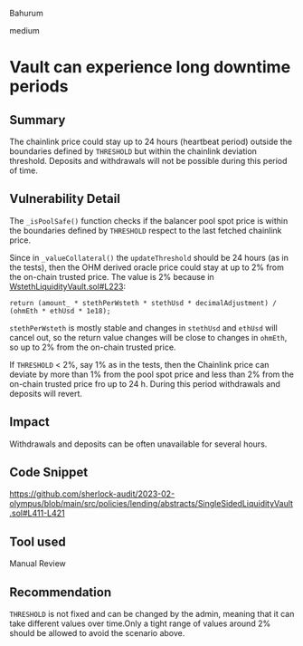 Bahurum

medium

# Vault can experience long downtime periods

## Summary
The chainlink price could stay up to 24 hours (heartbeat period) outside the boundaries defined by `THRESHOLD` but within the chainlink deviation threshold. Deposits and withdrawals will not be possible during this period of time.

## Vulnerability Detail
The `_isPoolSafe()` function checks if the balancer pool spot price is within the boundaries defined by `THRESHOLD` respect to the last fetched chainlink price. 

Since in `_valueCollateral()` the `updateThreshold` should be 24 hours (as in the tests), then the OHM derived oracle price could stay at up to 2% from the on-chain trusted price. The value is 2% because in [WstethLiquidityVault.sol#L223](https://github.com/sherlock-audit/2023-02-olympus/blob/main/src/policies/lending/WstethLiquidityVault.sol#L223):
```solidity
return (amount_ * stethPerWsteth * stethUsd * decimalAdjustment) / (ohmEth * ethUsd * 1e18);
```
`stethPerWsteth` is mostly stable and changes in `stethUsd` and `ethUsd` will cancel out, so the return value changes will be close to changes in `ohmEth`, so up to 2% from the on-chain trusted price.

If `THRESHOLD` < 2%, say 1% as in the tests, then the Chainlink price can deviate by more than 1% from the pool spot price and less than 2% from the on-chain trusted price fro up to 24 h. During this period withdrawals and deposits will revert.

## Impact
Withdrawals and deposits can be often unavailable for several hours.
## Code Snippet
https://github.com/sherlock-audit/2023-02-olympus/blob/main/src/policies/lending/abstracts/SingleSidedLiquidityVault.sol#L411-L421

## Tool used

Manual Review

## Recommendation
`THRESHOLD` is not fixed and can be changed by the admin, meaning that it can take different values over time.Only a tight range of values around 2% should be allowed to avoid the scenario above.
